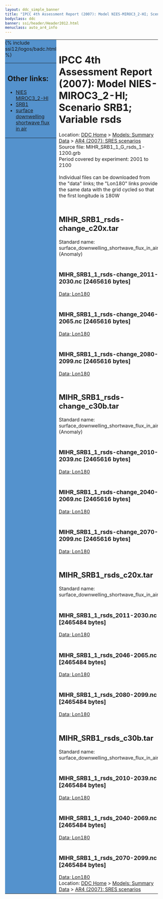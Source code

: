 ```yaml
---
layout: ddc_simple_banner
title: "IPCC 4th Assessment Report (2007): Model NIES-MIROC3_2-HI; Scenario SRB1; Variable rsds"
bodyclass: ddc
banner: ssi/header/Header2012.html
menuclass: auto_ar4_info
---
```



<table width="100%" border="0" cellspacing="0" cellpadding="0" style="border-collapse: collapse;">
<tr style="margin:0;padding:0;border:0;">
<td style="margin:0;padding:0;border:0;height:1pt;width:150pt;background:#5492CD;" valign="top" >

<div id="lh-col2" class="auto_ar4_info">
<table class="menumain" bgcolor="#5492CD" cellspacing="0" width="100%" border="0">
<tr><td>
<h2> Other links:</h2>
<ul>
<li><a href="/auto/ar4/model-NIES-MIROC3_2-HI.html">NIES<br/>MIROC3_2-HI</a></li>
<li><a href="/auto/ar4/scenario-SRB1.html">SRB1</a></li>
<li><a href="/auto/ar4/var-surface_downwelling_shortwave_flux_in_air.html">surface downwelling<br/> shortwave flux in air</a></li>
</ul>
</td></tr>
{% include ssi12/logos/badc.html %}
</table>
</div>
</td>
<td><h1>IPCC 4th Assessment Report (2007): Model NIES-MIROC3_2-HI; Scenario SRB1; Variable rsds</h1>

<!-- Breadcrumb1 -->
<div id="breadcrumb1" align="left">
Location: <a href="/index.html">DDC Home</a> > <a href="/sim/gcm_clim/">Models: Summary Data</a>
> <a href="/sim/gcm_clim/SRES_AR4/index.html">AR4 (2007): SRES scenarios</a>
</div>
<!-- End of Breadcrumb1 -->Source file: MIHR_SRB1_1_G_rsds_1-1200.grb
<br/>
Period covered by experiment: 2001 to 2100<br/>
<br/>Individual files can be downloaded from the "data" links; the "Lon180" links provide the same data
         with the grid cycled so that the first longitude is 180W<br/>
<br/><h2>MIHR_SRB1_rsds-change_c20x.tar</h2>
Standard name: surface_downwelling_shortwave_flux_in_air (Anomaly)<br>
<br/><h3>MIHR_SRB1_1_rsds-change_2011-2030.nc [2465616 bytes]</h3>
<a href="/cgi-bin/downl/ar4_nc/rsds/MIHR_SRB1_1_rsds-change_2011-2030.nc">Data; </a><a href="/cgi-bin/downl/ar4_nc/rsds/MIHR_SRB1_1_rsds-change_2011-2030.cyto180.nc"> Lon180</a><br/>
<br/><h3>MIHR_SRB1_1_rsds-change_2046-2065.nc [2465616 bytes]</h3>
<a href="/cgi-bin/downl/ar4_nc/rsds/MIHR_SRB1_1_rsds-change_2046-2065.nc">Data; </a><a href="/cgi-bin/downl/ar4_nc/rsds/MIHR_SRB1_1_rsds-change_2046-2065.cyto180.nc"> Lon180</a><br/>
<br/><h3>MIHR_SRB1_1_rsds-change_2080-2099.nc [2465616 bytes]</h3>
<a href="/cgi-bin/downl/ar4_nc/rsds/MIHR_SRB1_1_rsds-change_2080-2099.nc">Data; </a><a href="/cgi-bin/downl/ar4_nc/rsds/MIHR_SRB1_1_rsds-change_2080-2099.cyto180.nc"> Lon180</a><br/>
<br/><h2>MIHR_SRB1_rsds-change_c30b.tar</h2>
Standard name: surface_downwelling_shortwave_flux_in_air (Anomaly)<br>
<br/><h3>MIHR_SRB1_1_rsds-change_2010-2039.nc [2465616 bytes]</h3>
<a href="/cgi-bin/downl/ar4_nc/rsds/MIHR_SRB1_1_rsds-change_2010-2039.nc">Data; </a><a href="/cgi-bin/downl/ar4_nc/rsds/MIHR_SRB1_1_rsds-change_2010-2039.cyto180.nc"> Lon180</a><br/>
<br/><h3>MIHR_SRB1_1_rsds-change_2040-2069.nc [2465616 bytes]</h3>
<a href="/cgi-bin/downl/ar4_nc/rsds/MIHR_SRB1_1_rsds-change_2040-2069.nc">Data; </a><a href="/cgi-bin/downl/ar4_nc/rsds/MIHR_SRB1_1_rsds-change_2040-2069.cyto180.nc"> Lon180</a><br/>
<br/><h3>MIHR_SRB1_1_rsds-change_2070-2099.nc [2465616 bytes]</h3>
<a href="/cgi-bin/downl/ar4_nc/rsds/MIHR_SRB1_1_rsds-change_2070-2099.nc">Data; </a><a href="/cgi-bin/downl/ar4_nc/rsds/MIHR_SRB1_1_rsds-change_2070-2099.cyto180.nc"> Lon180</a><br/>
<br/><h2>MIHR_SRB1_rsds_c20x.tar</h2>
Standard name: surface_downwelling_shortwave_flux_in_air<br>
<br/><h3>MIHR_SRB1_1_rsds_2011-2030.nc [2465484 bytes]</h3>
<a href="/cgi-bin/downl/ar4_nc/rsds/MIHR_SRB1_1_rsds_2011-2030.nc">Data; </a><a href="/cgi-bin/downl/ar4_nc/rsds/MIHR_SRB1_1_rsds_2011-2030.cyto180.nc"> Lon180</a><br/>
<br/><h3>MIHR_SRB1_1_rsds_2046-2065.nc [2465484 bytes]</h3>
<a href="/cgi-bin/downl/ar4_nc/rsds/MIHR_SRB1_1_rsds_2046-2065.nc">Data; </a><a href="/cgi-bin/downl/ar4_nc/rsds/MIHR_SRB1_1_rsds_2046-2065.cyto180.nc"> Lon180</a><br/>
<br/><h3>MIHR_SRB1_1_rsds_2080-2099.nc [2465484 bytes]</h3>
<a href="/cgi-bin/downl/ar4_nc/rsds/MIHR_SRB1_1_rsds_2080-2099.nc">Data; </a><a href="/cgi-bin/downl/ar4_nc/rsds/MIHR_SRB1_1_rsds_2080-2099.cyto180.nc"> Lon180</a><br/>
<br/><h2>MIHR_SRB1_rsds_c30b.tar</h2>
Standard name: surface_downwelling_shortwave_flux_in_air<br>
<br/><h3>MIHR_SRB1_1_rsds_2010-2039.nc [2465484 bytes]</h3>
<a href="/cgi-bin/downl/ar4_nc/rsds/MIHR_SRB1_1_rsds_2010-2039.nc">Data; </a><a href="/cgi-bin/downl/ar4_nc/rsds/MIHR_SRB1_1_rsds_2010-2039.cyto180.nc"> Lon180</a><br/>
<br/><h3>MIHR_SRB1_1_rsds_2040-2069.nc [2465484 bytes]</h3>
<a href="/cgi-bin/downl/ar4_nc/rsds/MIHR_SRB1_1_rsds_2040-2069.nc">Data; </a><a href="/cgi-bin/downl/ar4_nc/rsds/MIHR_SRB1_1_rsds_2040-2069.cyto180.nc"> Lon180</a><br/>
<br/><h3>MIHR_SRB1_1_rsds_2070-2099.nc [2465484 bytes]</h3>
<a href="/cgi-bin/downl/ar4_nc/rsds/MIHR_SRB1_1_rsds_2070-2099.nc">Data; </a><a href="/cgi-bin/downl/ar4_nc/rsds/MIHR_SRB1_1_rsds_2070-2099.cyto180.nc"> Lon180</a><br/>
<!-- Breadcrumb2 -->
<div id="breadcrumb2" align="left">
Location: <a href="/index.html">DDC Home</a> > <a href="/sim/gcm_clim/">Models: Summary Data</a>
> <a href="/sim/gcm_clim/SRES_AR4/index.html">AR4 (2007): SRES scenarios</a>
</div>
<!-- End of Breadcrumb2 --></td></tr></table>
